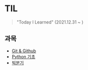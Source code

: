 # TIL

> "Today I Learned" (2021.12.31 ~ )

## 과목

- [Git & Github](https://github.com/JngMkk/TIL/blob/master/Git%20%26%20Github/Git%26Github.md)
- [Python 기초](https://github.com/JngMkk/TIL/tree/master/Pythonstudy)
- [빅분기](https://github.com/JngMkk/TIL/tree/master/%EB%B9%85%EB%B6%84%EA%B8%B0)

